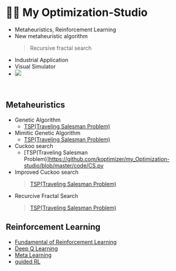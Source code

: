 # 👨‍💻 My Optimization-Studio
- Metaheuristics, Reinforcement Learning
- New metaheuristic algorithm
  > Recursive fractal search
- Industrial Application 
- Visual Simulator
- <img src = "https://img.shields.io/badge/Language-python-blue">
<br/>

## Metaheuristics
- Genetic Algorithm
  - [TSP(Traveling Salesman Problem)](https://github.com/koptimizer/my_Optimization-studio/blob/master/code/numpyGA.py)<br/>
- Mimitic Genetic Algorithm
  - [TSP(Traveling Salesman Problem)](https://github.com/koptimizer/my_Optimization-studio/blob/master/code/enhancedOptNumGA.py)<br/>
- Cuckoo search
  - [TSP(Traveling Salesman Problem)]https://github.com/koptimizer/my_Optimization-studio/blob/master/code/CS.py
- Improved Cuckoo search
  > [TSP(Traveling Salesman Problem)](https://github.com/koptimizer/my_Optimization-studio/blob/master/code/enhancedCS.py)<br/>
- Recurcive Fractal Search
  > [TSP(Traveling Salesman Problem)](https://github.com/koptimizer/my_Optimization-studio/blob/master/code/RecursiveFractalSearch.py)

## Reinforcement Learning
- [Fundamental of Reinforcement Learning]()
- [Deep Q Learning]()
- [Meta Learning]()
- [guided RL]()

